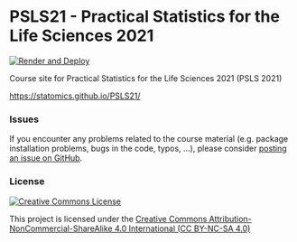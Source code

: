 #  PSLS21 - Practical Statistics for the Life Sciences 2021

[![Render and Deploy](https://github.com/statOmics/PSLS21/workflows/Render%20and%20Deploy/badge.svg)](https://github.com/statOmics/PSLS21/actions)

Course site for Practical Statistics for the Life Sciences 2021 (PSLS 2021)

https://statomics.github.io/PSLS21/


### Issues

If you encounter any problems related to the course material (e.g. package installation problems, bugs in the code, typos, ...), please consider [posting an issue on GitHub](https://github.com/statOmics/PSLS21/issues).



### License

<a rel="license" href="https://creativecommons.org/licenses/by-nc-sa/4.0"><img alt="Creative Commons License" style="border-width:0" src="https://i.creativecommons.org/l/by-nc-sa/4.0/88x31.png" /></a>

This project is licensed under the [Creative Commons Attribution-NonCommercial-ShareAlike 4.0 International (CC BY-NC-SA 4.0)](https://creativecommons.org/licenses/by-nc-sa/4.0)


